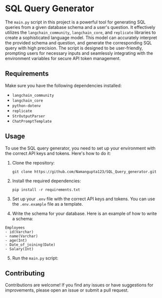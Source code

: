 # SQL Query Generator

The `main.py` script in this project is a powerful tool for generating SQL queries from a given database schema and a user's question. It effectively utilizes the `langchain_community`, `langchain_core`, and `replicate` libraries to create a sophisticated language model. This model can accurately interpret the provided schema and question, and generate the corresponding SQL query with high precision. The script is designed to be user-friendly, prompting users for necessary inputs and seamlessly integrating with the environment variables for secure API token management.

## Requirements

Make sure you have the following dependencies installed:

- `langchain_community`
- `langchain_core`
- `python-dotenv`
- `replicate`
- `StrOutputParser`
- `ChatPromptTemplate`

## Usage

To use the SQL query generator, you need to set up your environment with the correct API keys and tokens. Here's how to do it:

1. Clone the repository:
   ```
   git clone https://github.com/Namangupta123/SQL_Query_generator.git
   ```

2. Install the required dependencies:
   ```
   pip install -r requirements.txt
   ```

3. Set up your `.env` file with the correct API keys and tokens. You can use the `.env.example` file as a template.

4. Write the schema for your database. Here is an example of how to write a schema:
```
Employees
- id(Varchar)
- name(Varchar)
- age(Int)
- Date_of_joining(Date)
- Salary(Int)
```

5. Run the `main.py` script:

## Contributing

Contributions are welcome! If you find any issues or have suggestions for improvements, please open an issue or submit a pull request.

